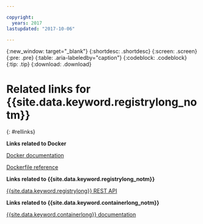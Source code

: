 ```yaml
---

copyright:
  years: 2017
lastupdated: "2017-10-06"

---
```


{:new_window: target="_blank"}
{:shortdesc: .shortdesc}
{:screen: .screen}
{:pre: .pre}
{:table: .aria-labeledby="caption"}
{:codeblock: .codeblock}
{:tip: .tip} 
{:download: .download}


# Related links for {{site.data.keyword.registrylong_notm}}
{: #rellinks}


**Links related to Docker**  

[Docker documentation](https://docs.docker.com/engine/)

[Dockerfile reference](http://docs.docker.com/engine/reference/builder/)


**Links related to {{site.data.keyword.registrylong_notm}}**  

[{{site.data.keyword.registrylong}} REST API](https://registry.ng.bluemix.net/api/doc/)


**Links related to {{site.data.keyword.containerlong_notm}}**  

[{{site.data.keyword.containerlong}} documentation](../../containers/container_index.html)

